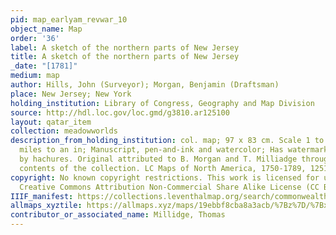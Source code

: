 ```yaml
---
pid: map_earlyam_revwar_10
object_name: Map
order: '36'
label: A sketch of the northern parts of New Jersey
title: A sketch of the northern parts of New Jersey
_date: "[1781]"
medium: map
author: Hills, John (Surveyor); Morgan, Benjamin (Draftsman)
place: New Jersey; New York
holding_institution: Library of Congress, Geography and Map Division
source: http://hdl.loc.gov/loc.gmd/g3810.ar125100
layout: qatar_item
collection: meadowworlds
description_from_holding_institution: col. map; 97 x 83 cm. Scale 1 to 126,720; 2
  miles to an in; Manuscript, pen-and-ink and watercolor; Has watermarks. Relief shown
  by hachures. Original attributed to B. Morgan and T. Milliadge through table of
  contents of the collection. LC Maps of North America, 1750-1789, 1251
copyright: No known copyright restrictions. This work is licensed for use under a
  Creative Commons Attribution Non-Commercial Share Alike License (CC BY-NC-SA).
IIIF_manifest: https://collections.leventhalmap.org/search/commonwealth:q524nk050/manifest
allmaps_xyztile: https://allmaps.xyz/maps/19ebbf8cba8a3acb/%7Bz%7D/%7Bx%7D/%7By%7D.png
contributor_or_associated_name: Millidge, Thomas
---
```

